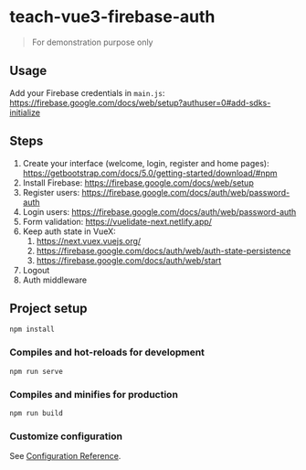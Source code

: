 # teach-vue3-firebase-auth

> For demonstration purpose only

## Usage

Add your Firebase credentials in `main.js`: https://firebase.google.com/docs/web/setup?authuser=0#add-sdks-initialize

## Steps

1. Create your interface (welcome, login, register and home pages): https://getbootstrap.com/docs/5.0/getting-started/download/#npm
2. Install Firebase: https://firebase.google.com/docs/web/setup
3. Register users: https://firebase.google.com/docs/auth/web/password-auth
4. Login users: https://firebase.google.com/docs/auth/web/password-auth
5. Form validation: https://vuelidate-next.netlify.app/
6. Keep auth state in VueX:
   1. https://next.vuex.vuejs.org/
   2. https://firebase.google.com/docs/auth/web/auth-state-persistence
   3. https://firebase.google.com/docs/auth/web/start
7. Logout
8. Auth middleware

## Project setup
```
npm install
```

### Compiles and hot-reloads for development
```
npm run serve
```

### Compiles and minifies for production
```
npm run build
```

### Customize configuration
See [Configuration Reference](https://cli.vuejs.org/config/).
